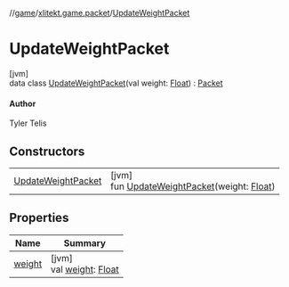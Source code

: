 //[game](../../../index.md)/[xlitekt.game.packet](../index.md)/[UpdateWeightPacket](index.md)

# UpdateWeightPacket

[jvm]\
data class [UpdateWeightPacket](index.md)(val weight: [Float](https://kotlinlang.org/api/latest/jvm/stdlib/kotlin/-float/index.html)) : [Packet](../-packet/index.md)

#### Author

Tyler Telis

## Constructors

| | |
|---|---|
| [UpdateWeightPacket](-update-weight-packet.md) | [jvm]<br>fun [UpdateWeightPacket](-update-weight-packet.md)(weight: [Float](https://kotlinlang.org/api/latest/jvm/stdlib/kotlin/-float/index.html)) |

## Properties

| Name | Summary |
|---|---|
| [weight](weight.md) | [jvm]<br>val [weight](weight.md): [Float](https://kotlinlang.org/api/latest/jvm/stdlib/kotlin/-float/index.html) |
